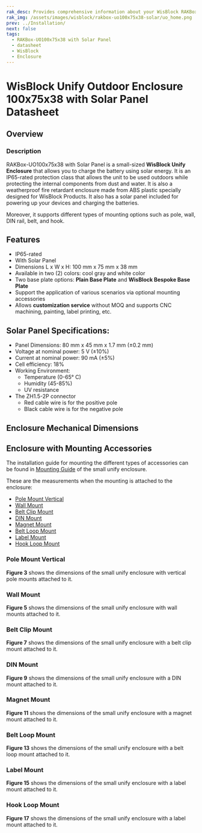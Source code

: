 ```yaml
---
rak_desc: Provides comprehensive information about your WisBlock RAKBox-UO100x75x38 Enclosure with Solar Panel to help you use it. This information includes technical specifications and characteristics.
rak_img: /assets/images/wisblock/rakbox-uo100x75x38-solar/uo_home.png
prev: ../Installation/
next: false
tags:
  - RAKBox-UO100x75x38 with Solar Panel
  - datasheet
  - WisBlock
  - Enclosure
---
```

# WisBlock Unify Outdoor Enclosure 100x75x38 with Solar Panel Datasheet

## Overview

### Description
RAKBox-UO100x75x38 with Solar Panel is a small-sized **WisBlock Unify Enclosure** that allows you to charge the battery using solar energy. It is an IP65-rated protection class that allows the unit to be used outdoors while protecting the internal components from dust and water. It is also a weatherproof fire retardant enclosure made from ABS plastic specially designed for WisBlock Products. It also has a solar panel included for powering up your devices and charging the batteries.

Moreover, it supports different types of mounting options such as pole, wall, DIN rail, belt, and hook.

## Features
- IP65-rated
- With Solar Panel
- Dimensions L x W x H: 100&nbsp;mm x 75&nbsp;mm x 38&nbsp;mm
- Available in two (2) colors: cool gray and white color
- Two base plate options: **Plain Base Plate** and **WisBlock Bespoke Base Plate**
- Support the application of various scenarios via optional mounting accessories
- Allows **customization service** without MOQ and supports CNC machining, painting, label printing, etc.

## Solar Panel Specifications:
- Panel Dimensions: 80&nbsp;mm x 45&nbsp;mm x 1.7&nbsp;mm (±0.2&nbsp;mm)
- Voltage at nominal power: 5&nbsp;V (±10%)
- Current at nominal power: 90&nbsp;mA (±5%)
- Cell efficiency: 18%
- Working Environment:
  - Temperature (0-65°&nbsp;C)
  - Humidity (45-85%)
  - UV resistance
- The ZH1.5-2P connector
  - Red cable wire is for the positive pole
  - Black cable wire is for the negative pole

## Enclosure Mechanical Dimensions

<rk-img
  src="/assets/images/wisblock/rakbox-uo100x75x38-solar/datasheet/s-enclosure.png"
  width="80%"
  caption="Small WisBlock Unify Enclosure dimensions"
/>

## Enclosure with Mounting Accessories

The installation guide for mounting the different types of accessories can be found in [Mounting Guide](/Product-Categories/WisBlock/RAKBox-UO100x75x38/Installation/#mounting-guide) of the small unify enclosure.

These are the measurements when the mounting is attached to the enclosure:

- [Pole Mount Vertical](#pole-mount-vertical) <br>
- [Wall Mount](#wall-mount)
- [Belt Clip Mount](#belt-clip-mount)
- [DIN Mount](#din-mount)
- [Magnet Mount](#magnet-mount)
- [Belt Loop Mount](#belt-loop-mount)
- [Label Mount](#label-mount)
- [Hook Loop Mount](#hook-loop-mount)

### Pole Mount Vertical

<rk-img
  src="/assets/images/wisblock/rakbox-uo100x75x38-solar/datasheet/vertical-pole.png"
  width="60%"
  caption="Vertical pole mount"
/>

**Figure 3** shows the dimensions of the small unify enclosure with vertical pole mounts attached to it.

<rk-img
  src="/assets/images/wisblock/rakbox-uo100x75x38-solar/datasheet/vertical-pole-dim.png"
  width="60%"
  caption="Dimensions of the enclosure with vertical pole mount"
/>

<rk-btn
  src="https://store.rakwireless.com/products/unify-pole-mounting-vertical-kit?utm_source=TypeA&utm_medium=Document&utm_campaign=BuyFromStore"
  label="Buy from Store"
  size="1.0rem"
  _blank
/>

### Wall Mount

<rk-img
  src="/assets/images/wisblock/rakbox-uo100x75x38-solar/datasheet/wall-mount.png"
  width="60%"
  caption="Wall mount"
/>

**Figure 5** shows the dimensions of the small unify enclosure with wall mounts attached to it.

<rk-img
  src="/assets/images/wisblock/rakbox-uo100x75x38-solar/datasheet/wall-mount-dim.png"
  width="60%"
  caption="Dimensions of the enclosure with wall mount"
/>

<rk-btn
  src="https://store.rakwireless.com/products/unify-wall-mounting-kit?utm_source=TypeD&utm_medium=Document&utm_campaign=BuyFromStore"
  label="Buy from Store"
  size="1.0rem"
  _blank
/>

### Belt Clip Mount

<rk-img
  src="/assets/images/wisblock/rakbox-uo100x75x38-solar/datasheet/belt-clip.png"
  width="60%"
  caption="Belt clip mount"
/>

**Figure 7** shows the dimensions of the small unify enclosure with a belt clip mount attached to it.

<rk-img
  src="/assets/images/wisblock/rakbox-uo100x75x38-solar/datasheet/belt-clip-dim.png"
  width="60%"
  caption="Dimensions of the enclosure with belt clip mount"
/>

<rk-btn
  src="https://store.rakwireless.com/products/unify-belt-clip-kit-type-e?utm_source=TypeE&utm_medium=Document&utm_campaign=BuyFromStore"
  label="Buy from Store"
  size="1.0rem"
  _blank
/>

### DIN Mount

<rk-img
  src="/assets/images/wisblock/rakbox-uo100x75x38-solar/datasheet/din-mount.png"
  width="60%"
  caption="DIN mount"
/>

**Figure 9** shows the dimensions of the small unify enclosure with a DIN mount attached to it.

<rk-img
  src="/assets/images/wisblock/rakbox-uo100x75x38-solar/datasheet/din-mount-dim.png"
  width="60%"
  caption="Dimensions of the enclosure with DIN mount"
/>

<rk-btn
  src="https://store.rakwireless.com/products/unify-din-rail-mounting-kit-type-f?utm_source=TypeF&utm_medium=Document&utm_campaign=BuyFromStore"
  label="Buy from Store"
  size="1.0rem"
  _blank
/>

### Magnet Mount

<rk-img
  src="/assets/images/wisblock/rakbox-uo100x75x38-solar/datasheet/magnet-mount.png"
  width="60%"
  caption="Magnet mount"
/>

**Figure 11** shows the dimensions of the small unify enclosure with a magnet mount attached to it.

<rk-img
  src="/assets/images/wisblock/rakbox-uo100x75x38-solar/datasheet/magnet-mount-dim.png"
  width="60%"
  caption="Dimensions of the enclosure with magnet mount"
/>

<rk-btn
  src="https://store.rakwireless.com/products/unify-magnet-mounting-kit-type-g?utm_source=TypeG&utm_medium=Document&utm_campaign=BuyFromStore"
  label="Buy from Store"
  size="1.0rem"
  _blank
/>

### Belt Loop Mount

<rk-img
  src="/assets/images/wisblock/rakbox-uo100x75x38-solar/datasheet/belt-loop.png"
  width="60%"
  caption="Belt loop mount"
/>

**Figure 13** shows the dimensions of the small unify enclosure with a belt loop mount attached to it.

<rk-img
  src="/assets/images/wisblock/rakbox-uo100x75x38-solar/datasheet/belt-loop-dim.png"
  width="60%"
  caption="Dimensions of the enclosure with belt loop mount"
/>

<rk-btn
  src="https://store.rakwireless.com/products/unify-belt-loop-kit-type-h?utm_source=TypeH&utm_medium=Document&utm_campaign=BuyFromStore"
  label="Buy from Store"
  size="1.0rem"
  _blank
/>

### Label Mount

<rk-img
  src="/assets/images/wisblock/rakbox-uo100x75x38-solar/datasheet/label-mount.png"
  width="60%"
  caption="Label mount"
/>

**Figure 15** shows the dimensions of the small unify enclosure with a label mount attached to it.

<rk-img
  src="/assets/images/wisblock/rakbox-uo100x75x38-solar/datasheet/label-mount-dim.png"
  width="60%"
  caption="Dimensions of the enclosure with label mount"
/>

<rk-btn
  src="https://store.rakwireless.com/products/unify-label-kit-type-i?utm_source=TypeI&utm_medium=Document&utm_campaign=BuyFromStore"
  label="Buy from Store"
  size="1.0rem"
  _blank
/>

### Hook Loop Mount

<rk-img
  src="/assets/images/wisblock/rakbox-uo100x75x38-solar/datasheet/hook-loop.png"
  width="60%"
  caption="Hook loop mount"
/>

**Figure 17** shows the dimensions of the small unify enclosure with a label mount attached to it.

<rk-img
  src="/assets/images/wisblock/rakbox-uo100x75x38-solar/datasheet/hook-loop-dim.png"
  width="60%"
  caption="Dimensions of the enclosure with hook loop mount"
/>

<rk-btn
  src="https://store.rakwireless.com/products/unify-hook-loop-kit-type-j?utm_source=TypeJ&utm_medium=Document&utm_campaign=BuyFromStore"
  label="Buy from Store"
  size="1.0rem"
  _blank
/>
